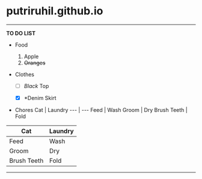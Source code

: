 # putriruhil.github.io
---------
**TO DO LIST**

* Food
  1. Apple
  2. ~~Oranges~~

* Clothes
  - [ ]  *Black* Top
  - [x]  *Denim Skirt
 

* Chores
Cat | Laundry 
--- | --- 
Feed | Wash 
Groom | Dry 
Brush Teeth | Fold 

| Cat  | Laundry |
| ------------- | ------------- |
| Feed  | Wash  |
| Groom  | Dry  |
| Brush Teeth  | Fold  |


---------
